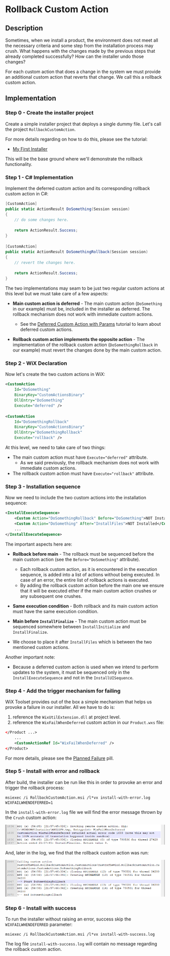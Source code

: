 # Rollback Custom Action

## Description

Sometimes, when we install a product, the environment does not meet all the necessary criteria and some step from the installation process may crush. What happens with the changes made by the previous steps that already completed successfully? How can the installer undo those changes?

For each custom action that does a change in the system we must provide an additional custom action that reverts that change. We call this a rollback custom action.

## Implementation

### Step 0 - Create the installer project

Create a simple installer project that deploys a single dummy file. Let's call the project `RollbackCustomAction`.

For more details regarding on how to do this, please see the tutorial:

- [My First Installer](https://github.com/WiX-Toolset-Pills-15mg/My-First-Installer)

This will be the base ground where we'll demonstrate the rollback functionality.

### Step 1 - C# Implementation

Implement the deferred custom action and its corresponding rollback custom action in C#:

```csharp
[CustomAction]
public static ActionResult DoSomething(Session session)
{
    // do some changes here.

    return ActionResult.Success;
}

[CustomAction]
public static ActionResult DoSomethingRollback(Session session)
{
    // revert the changes here.

    return ActionResult.Success;
}
```

The two implementations may seam to be just two regular custom actions at this level but we must take care of a few aspects:

- **Main custom action is deferred** -  The main custom action (`DoSomething` in our example) must be, included in the installer as deferred. The rollback mechanism does not work with immediate custom actions.
  - See the [Deferred Custom Action with Params](https://github.com/WiX-Toolset-Pills-15mg/Deferred-Custom-Action-with-Params) tutorial to learn about deferred custom actions.

- **Rollback custom action implements the opposite action** - The implementation of the rollback custom action (`DoSomethingRollback` in our example) must revert the changes done by the main custom action.

### Step 2 - WiX Declaration

Now let's create the two custom actions in WiX:

```xml
<CustomAction
    Id="DoSomething"
    BinaryKey="CustomActionsBinary"
    DllEntry="DoSomething"
    Execute="deferred" />

<CustomAction
    Id="DoSomethingRollback"
    BinaryKey="CustomActionsBinary"
    DllEntry="DoSomethingRollback"
    Execute="rollback" />
```

At this level, we need to take care of two things:

- The main custom action must have `Execute="deferred"` attribute.
  - As we said previously, the rollback mechanism does not work with immediate custom actions.
- The rollback custom action must have `Execute="rollback"` attribute.

### Step 3 - Installation sequence

Now we need to include the two custom actions into the installation sequence:

```xml
<InstallExecuteSequence>
    <Custom Action="DoSomethingRollback" Before="DoSomething">NOT Installed</Custom>
    <Custom Action="DoSomething" After="InstallFiles">NOT Installed</Custom>
    ...
</InstallExecuteSequence>
```

The important aspects here are:

- **Rollback before main** - The rollback must be sequenced before the main custom action (see the `Before="DoSomething"` attribute).
  - Each rollback custom action, as it is encountered in the execution sequence, is added into a list of actions without being executed. In case of an error, the entire list of rollback actions is executed.
  - By adding the rollback custom action before the main one we ensure that it will be executed ether if the main custom action crushes or any subsequent one crushes.
  
- **Same execution condition** -  Both rollback and its main custom action must have the same execution condition.

- **Main before `InstallFinalize`** - The main custom action must be sequenced somewhere between `InstallInitialize` and `InstallFinalize`.
- We choose to place it after `InstallFiles` which is between the two mentioned custom actions.

Another important note:

- Because a deferred custom action is used when we intend to perform updates to the system, it must be sequenced only in the `InstallExecuteSequence` and not in the `InstallUISequence`.

### Step 4 - Add the trigger mechanism for failing

WiX Toolset provides out of the box a simple mechanism that helps us provoke a failure in our installer. All we have to do is:

1. reference the `WixUtilExtension.dll` at project level.
2. reference the `WixFailWhenDeferred` custom action in our `Product.wxs` file:

```xml
</Product ...>
	...
	<CustomActionRef Id="WixFailWhenDeferred" />
</Product>
```

For more details, please see the [Planned Failure](https://github.com/WiX-Toolset-Pills-15mg/Planned-Failure) pill.

### Step 5 - Install with error and rollback

After build, the installer can be run like this in order to provoke an error and trigger the rollback process:

```
msiexec /i RollbackCustomAction.msi /l*vx install-with-error.log WIXFAILWHENDEFERRED=1
```

In the `install-with-error.log` file we will find the error message thrown by the `Crush` custom action:

![Crush custom action log with error](log-crush-with-error.png)

And, later in the log, we find that the rollback custom action was run:

![Rollback custom action log](log-rollback.png)

### Step 6 - Install with success

To run the installer without raising an error, success skip the `WIXFAILWHENDEFERRED` parameter:

```
msiexec /i RollbackCustomAction.msi /l*vx install-with-success.log
```

The log file `install-with-success.log` will contain no message regarding the rollback custom action.

